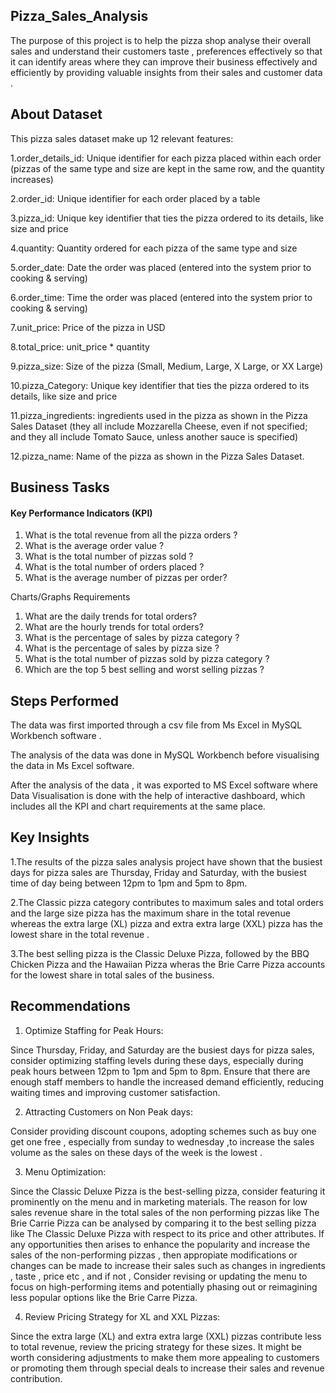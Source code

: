 ## Pizza_Sales_Analysis

The purpose of this project is to help the pizza shop analyse their overall sales and understand their customers taste , preferences effectively so that it can identify areas where they can improve their business effectively and efficiently by providing valuable insights from their sales and customer data .


## About Dataset

 This pizza sales dataset make up 12 relevant features:

1.order_details_id: Unique identifier for each pizza placed within each order (pizzas of the same type and size are kept in the same row, and the quantity increases)

2.order_id: Unique identifier for each order placed by a table


3.pizza_id: Unique key identifier that ties the pizza ordered to its details, like size and price

4.quantity: Quantity ordered for each pizza of the same type and size

5.order_date: Date the order was placed (entered into the system prior to cooking & serving)

6.order_time: Time the order was placed (entered into the system prior to cooking & serving)

7.unit_price: Price of the pizza in USD

8.total_price: unit_price * quantity

9.pizza_size: Size of the pizza (Small, Medium, Large, X Large, or XX Large)

10.pizza_Category: Unique key identifier that ties the pizza ordered to its details, like size and price

11.pizza_ingredients: ingredients used in the pizza as shown in the Pizza Sales Dataset (they all include Mozzarella Cheese, even if not specified; and they all include Tomato Sauce, unless another sauce is specified)

12.pizza_name: Name of the pizza as shown in the Pizza Sales Dataset.
 


## Business Tasks

#### Key Performance Indicators (KPI)

1. What is the total revenue from all the pizza orders ?
2. What is the average order value ?
3. What is the total number of pizzas sold ?
4. What is the total number of orders placed ?
5. What is the average number of pizzas per order?


Charts/Graphs Requirements 

1. What are the daily trends for total orders?
2. What are the hourly trends for total orders?
3. What is the percentage of sales by pizza category ?
4. What is the percentage of sales by pizza size ?
5. What is the total number of pizzas sold by pizza category ?
6. Which are the top 5 best selling and worst selling pizzas ?


## Steps Performed 

The data was first imported through a csv file from Ms Excel in MySQL Workbench software .

The analysis of the data was done in MySQL Workbench before visualising the data in Ms Excel software.

After the analysis of the data , it was exported to MS Excel software where Data Visualisation is done with the help of interactive dashboard, which includes all the KPI and chart requirements at the same place.



## Key Insights

1.The results of the pizza sales analysis project have shown that the busiest days for pizza sales are Thursday, Friday and Saturday, with the busiest time of day being between 12pm to 1pm and 5pm to 8pm.

2.The Classic pizza category contributes to maximum sales and total orders and the large size pizza has the maximum share in the total revenue whereas the extra large (XL) pizza and extra extra large (XXL) pizza has the lowest share in the total revenue .

3.The best selling pizza is the Classic Deluxe Pizza, followed by the BBQ Chicken Pizza and the Hawaiian Pizza wheras the Brie Carre Pizza accounts for the lowest share in total sales of the business. 



## Recommendations

1. Optimize Staffing for Peak Hours:
   
Since Thursday, Friday, and Saturday are the busiest days for pizza sales, consider optimizing staffing levels during these days, especially during peak hours between 12pm to 1pm and 5pm to 8pm. Ensure that there are enough staff members to handle the increased demand efficiently, reducing waiting times and improving customer satisfaction.

2. Attracting Customers on Non Peak days:
   
Consider providing discount coupons, adopting schemes such as buy one get one free , especially from sunday to wednesday ,to increase the sales volume as the sales on these days of the week is the lowest .

3. Menu Optimization:
   
Since the Classic Deluxe Pizza is the best-selling pizza, consider featuring it prominently on the menu and in marketing materials. The reason for low sales revenue share in the total sales of the non performing pizzas like The Brie Carrie Pizza can be analysed by comparing it to the best selling pizza like The Classic Deluxe Pizza with respect to its price and other attributes. If any opportunities then arises to enhance the popularity and increase the sales of the non-performing pizzas , then appropiate modifications or changes can be made to increase their sales such as changes in ingredients , taste , price etc , and if not , Consider revising or updating the menu to focus on high-performing items and potentially phasing out or reimagining less popular options like the Brie Carre Pizza.

4. Review Pricing Strategy for XL and XXL Pizzas:
   
Since the extra large (XL) and extra extra large (XXL) pizzas contribute less to total revenue, review the pricing strategy for these sizes. It might be worth considering adjustments to make them more appealing to customers or promoting them through special deals to increase their sales and revenue contribution.



